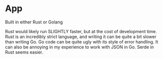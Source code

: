 # App

Built in either Rust or Golang

Rust would likely run SLIGHTLY faster, but at the cost of development time. Rust is an incredibly strict language, and writing it can be quite a bit slower than writing Go. Go code can be quite ugly with its style of error handling. It can also be annoying in my experience to work with JSON in Go. Serde in Rust seems easier.

